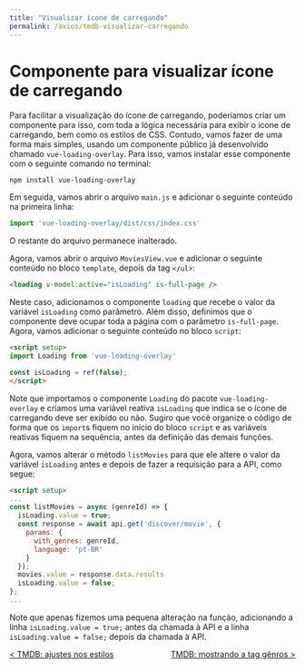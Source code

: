 ```yaml
---
title: "Visualizar ícone de carregando"
permalink: /axios/tmdb-visualizar-carregando
---
```


# Componente para visualizar ícone de carregando

Para facilitar a visualização do ícone de carregando, poderíamos criar um componente para isso, com toda a lógica necessária para exibir o ícone de carregando, bem como os estilos de CSS. Contudo, vamos fazer de uma forma mais simples, usando um componente público já desenvolvido chamado `vue-loading-overlay`. Para isso, vamos instalar esse componente com o seguinte comando no terminal:

```
npm install vue-loading-overlay
```

Em seguida, vamos abrir o arquivo `main.js` e adicionar o seguinte conteúdo na primeira linha:
  
```js
import 'vue-loading-overlay/dist/css/index.css'
```

O restante do arquivo permanece inalterado.

Agora, vamos abrir o arquivo `MoviesView.vue` e adicionar o seguinte conteúdo no bloco `template`, depois da tag `</ul>`:

```html
<loading v-model:active="isLoading" is-full-page />
```

Neste caso, adicionamos o componente `loading` que recebe o valor da variável `isLoading` como parâmetro. Além disso, definimos que o componente deve ocupar toda a página com o parâmetro `is-full-page`. Agora, vamos adicionar o seguinte conteúdo no bloco `script`:

```html
<script setup>
import Loading from 'vue-loading-overlay'

const isLoading = ref(false);
</script>
```

Note que importamos o componente `Loading` do pacote `vue-loading-overlay` e criamos uma variável reativa `isLoading` que indica se o ícone de carregando deve ser exibido ou não. Sugiro que você organize o código de forma que os `import`s fiquem no início do bloco `script` e as variáveis reativas fiquem na sequência, antes da definição das demais funções. 


Agora, vamos alterar o método `listMovies` para que ele altere o valor da variável `isLoading` antes e depois de fazer a requisição para a API, como segue:

```html
<script setup>
...
const listMovies = async (genreId) => {
  isLoading.value = true;
  const response = await api.get('discover/movie', {
    params: {
      with_genres: genreId,
      language: 'pt-BR'
    }
  });
  movies.value = response.data.results
  isLoading.value = false;
};
...
```

Note que apenas fizemos uma pequena alteração na função, adicionando a linha `isLoading.value = true;` antes da chamada à API e a linha `isLoading.value = false;` depois da chamada à API. 



<span style="display: flex; justify-content: space-between;"><span>[&lt; TMDB: ajustes nos estilos](tmdb-ajustes-estilos "Anterior")</span> <span>[TMDB: mostrando a tag gênros &gt;](tmdb-mostrando-tag-generos "Próximo")</span></span>